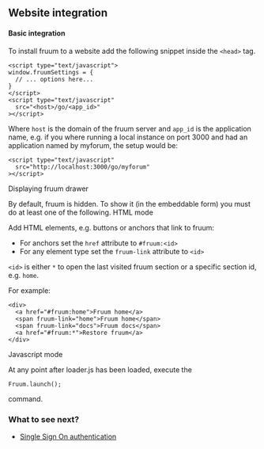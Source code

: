 
## Website integration
#### Basic integration

To install fruum to a website add the following snippet inside the ```<head>``` tag.

```
<script type="text/javascript">
window.fruumSettings = {
  // ... options here...
}
</script>
<script type="text/javascript" 
  src="<host>/go/<app_id>"
></script>
```

Where ```host``` is the domain of the fruum server and ```app_id``` is the application name, e.g. if you where running a local instance on port 3000 and had an application named by myforum, the setup would be:

```
<script type="text/javascript"
  src="http://localhost:3000/go/myforum"
></script>
```

Displaying fruum drawer

By default, fruum is hidden. To show it (in the embeddable form) you must do at least one of the following.
HTML mode

Add HTML elements, e.g. buttons or anchors that link to fruum:

 - For anchors set the ```href``` attribute to ```#fruum:<id>```
 - For any element type set the ```fruum-link``` attribute to ```<id>```

```<id>``` is either ```*``` to open the last visited fruum section or a specific section id, e.g. ```home```.

For example:

```
<div>
  <a href="#fruum:home">Fruum home</a>
  <span fruum-link="home">Fruum home</span>
  <span fruum-link="docs">Fruum docs</span>
  <a href="#fruum:*">Restore fruum</a>
</div>
```

Javascript mode

At any point after loader.js has been loaded, execute the

```
Fruum.launch();
```

command.
### What to see next?

 - [Single Sign On authentication](single-sign-on-authentication-sso.md)

